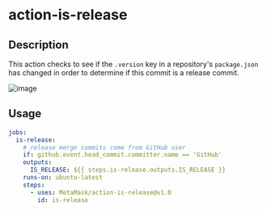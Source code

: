 # action-is-release

## Description

This action checks to see if the `.version` key in a repository's `package.json` has changed in order to determine if this commit is a release commit.

![image](https://user-images.githubusercontent.com/675259/181828020-b54ef521-20f1-477c-83b4-3e9ac5b91398.png)

## Usage

```yaml
jobs:
  is-release:
    # release merge commits come from GitHub user
    if: github.event.head_commit.committer.name == 'GitHub'
    outputs:
      IS_RELEASE: ${{ steps.is-release.outputs.IS_RELEASE }}
    runs-on: ubuntu-latest
    steps:
      - uses: MetaMask/action-is-release@v1.0
        id: is-release
```


